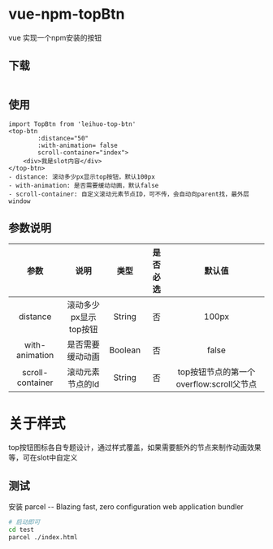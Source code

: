 # vue-npm-topBtn
vue 实现一个npm安装的按钮
## 下载

```bash

```

## 使用
```
import TopBtn from 'leihuo-top-btn'
<top-btn 
        :distance="50"
        :with-animation= false
        scroll-container="index">
    <div>我是slot内容</div>
</top-btn>
- distance: 滚动多少px显示top按钮，默认100px
- with-animation: 是否需要缓动动画，默认false
- scroll-container: 自定义滚动元素节点ID，可不传，会自动向parent找，最外层window
```
## 参数说明

参数 | 说明 | 类型 | 是否必选 | 默认值
:--:|:--:|:--:|:--:|:--:
distance | 滚动多少px显示top按钮 |  String | 否 |  100px
with-animation | 是否需要缓动动画 | Boolean | 否 | false
scroll-container | 滚动元素节点的Id | String |  否 | top按钮节点的第一个overflow:scroll父节点 




# 关于样式
top按钮图标各自专题设计，通过样式覆盖，如果需要额外的节点来制作动画效果等，可在slot中自定义

## 测试
安装 parcel -- Blazing fast, zero configuration web application bundler
```bash
# 启动即可
cd test
parcel ./index.html
```
